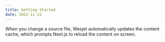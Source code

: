 ```yaml
---
title: Getting Started
date: 2022-11-22
---
```


When you change a source file, Wesjet automatically updates the content cache, which prompts Next.js to reload the content on screen.
